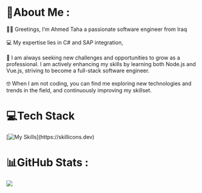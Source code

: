 # 💫About Me :

 🙋‍♂️ Greetings, I’m Ahmed Taha a passionate software engineer from Iraq
<br>
<br>
💻 My expertise lies in C# and SAP integration,
<br>
<br>
🚀 I am always seeking new challenges and opportunities to grow as a professional. I am actively enhancing my skills by learning both Node.js and Vue.js, striving to become a full-stack software engineer.
<br>
<br>
🤓 When I am not coding, you can find me exploring new technologies and trends in the field, and continuously improving my skillset.

# 💻Tech Stack

[![My Skills](https://skillicons.dev/icons?i=dotnet,cs,docker,nodejs,sqlite,vue,js,html,css,)](https://skillicons.dev)

# 📊GitHub Stats :
![](https://github-readme-streak-stats.herokuapp.com/?user=it-AhmedTaha&theme=radical&hide_border=false)<br/>


